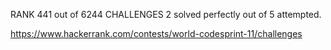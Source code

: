 
RANK
441
out of 6244
CHALLENGES
2 solved perfectly
out of 5 attempted.

https://www.hackerrank.com/contests/world-codesprint-11/challenges
